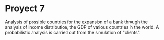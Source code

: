 # Proyect 7
Analysis of possible countries for the expansion of a bank through the analysis of income distribution, the GDP of various countries in the world. A probabilistic analysis is carried out from the simulation of "clients".
